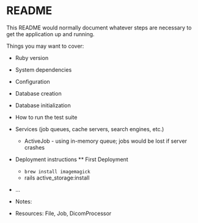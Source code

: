 # README

This README would normally document whatever steps are necessary to get the
application up and running.

Things you may want to cover:

* Ruby version

* System dependencies

* Configuration

* Database creation

* Database initialization

* How to run the test suite

* Services (job queues, cache servers, search engines, etc.)
  - ActiveJob - using in-memory queue; jobs would be lost if server crashes

* Deployment instructions
  ** First Deployment
  - `brew install imagemagick`
  - rails active_storage:install

* ...


* Notes:

- Resources: File, Job, DicomProcessor